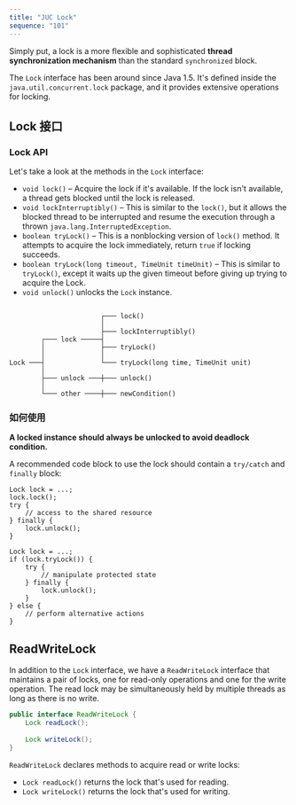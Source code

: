 ```yaml
---
title: "JUC Lock"
sequence: "101"
---
```


Simply put, a lock is a more flexible and sophisticated **thread synchronization mechanism**
than the standard `synchronized` block.

The `Lock` interface has been around since Java 1.5.
It's defined inside the `java.util.concurrent.lock` package, and it provides extensive operations for locking.

## Lock 接口

### Lock API

Let's take a look at the methods in the `Lock` interface:

- `void lock()` – Acquire the lock if it's available.
  If the lock isn't available, a thread gets blocked until the lock is released.
- `void lockInterruptibly()` – This is similar to the `lock()`,
  but it allows the blocked thread to be interrupted and
  resume the execution through a thrown `java.lang.InterruptedException`.
- `boolean tryLock()` – This is a nonblocking version of `lock()` method.
  It attempts to acquire the lock immediately, return `true` if locking succeeds.
- `boolean tryLock(long timeout, TimeUnit timeUnit)` – This is similar to `tryLock()`,
  except it waits up the given timeout before giving up trying to acquire the Lock.
- `void unlock()` unlocks the `Lock` instance.

```java

```

```text
                       ┌─── lock()
                       │
                       ├─── lockInterruptibly()
        ┌─── lock ─────┤
        │              ├─── tryLock()
        │              │
Lock ───┤              └─── tryLock(long time, TimeUnit unit)
        │
        ├─── unlock ───┼─── unlock()
        │
        └─── other ────┼─── newCondition()
```

### 如何使用

**A locked instance should always be unlocked to avoid deadlock condition.**

A recommended code block to use the lock should contain a `try/catch` and `finally` block:

```text
Lock lock = ...; 
lock.lock();
try {
    // access to the shared resource
} finally {
    lock.unlock();
}
```

```text
Lock lock = ...;
if (lock.tryLock()) {
    try {
        // manipulate protected state
    } finally {
        lock.unlock();
    }
} else {
    // perform alternative actions
}
```

## ReadWriteLock

In addition to the `Lock` interface, we have a `ReadWriteLock` interface that maintains a pair of locks,
one for read-only operations and one for the write operation.
The read lock may be simultaneously held by multiple threads as long as there is no write.

```java
public interface ReadWriteLock {
    Lock readLock();
    
    Lock writeLock();
}
```

`ReadWriteLock` declares methods to acquire read or write locks:

- `Lock readLock()` returns the lock that's used for reading.
- `Lock writeLock()` returns the lock that's used for writing.
